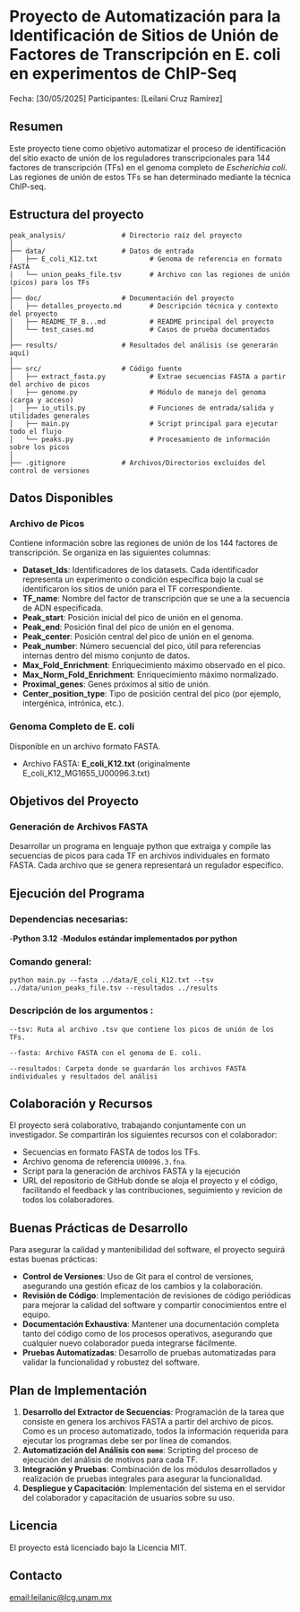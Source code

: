 # Proyecto de Automatización para la Identificación de Sitios de Unión de Factores de Transcripción en E. coli en experimentos de ChIP-Seq

Fecha: [30/05/2025]
Participantes: [Leilani Cruz Ramírez]


## Resumen

Este proyecto tiene como objetivo automatizar el proceso de identificación del sitio exacto de unión de los reguladores transcripcionales para 144 factores de transcripción (TFs) en el genoma completo de *Escherichia coli*. Las regiones de unión de estos TFs se han determinado mediante la técnica ChIP-seq.

## Estructura del proyecto
```
peak_analysis/              # Directorio raíz del proyecto
│
├── data/                   # Datos de entrada
│   ├── E_coli_K12.txt             # Genoma de referencia en formato FASTA
│   └── union_peaks_file.tsv       # Archivo con las regiones de unión (picos) para los TFs
│
├── doc/                    # Documentación del proyecto
│   ├── detalles_proyecto.md       # Descripción técnica y contexto del proyecto
│   ├── README_TF_B...md           # README principal del proyecto
│   └── test_cases.md              # Casos de prueba documentados
│
├── results/                # Resultados del análisis (se generarán aquí)
│
├── src/                    # Código fuente
│   ├── extract_fasta.py           # Extrae secuencias FASTA a partir del archivo de picos
│   ├── genome.py                  # Módulo de manejo del genoma (carga y acceso)
│   ├── io_utils.py                # Funciones de entrada/salida y utilidades generales
│   ├── main.py                    # Script principal para ejecutar todo el flujo
│   └── peaks.py                   # Procesamiento de información sobre los picos
│
├── .gitignore              # Archivos/Directorios excluidos del control de versiones
```

## Datos Disponibles

### Archivo de Picos
Contiene información sobre las regiones de unión de los 144 factores de transcripción. Se organiza en las siguientes columnas:

- **Dataset_Ids**: Identificadores de los datasets. Cada identificador representa un experimento o condición específica bajo la cual se identificaron los sitios de unión para el TF correspondiente.
- **TF_name**: Nombre del factor de transcripción que se une a la secuencia de ADN especificada.
- **Peak_start**: Posición inicial del pico de unión en el genoma.
- **Peak_end**: Posición final del pico de unión en el genoma.
- **Peak_center**: Posición central del pico de unión en el genoma.
- **Peak_number**: Número secuencial del pico, útil para referencias internas dentro del mismo conjunto de datos.
- **Max_Fold_Enrichment**: Enriquecimiento máximo observado en el pico.
- **Max_Norm_Fold_Enrichment**: Enriquecimiento máximo normalizado.
- **Proximal_genes**: Genes próximos al sitio de unión.
- **Center_position_type**: Tipo de posición central del pico (por ejemplo, intergénica, intrónica, etc.).

### Genoma Completo de E. coli
Disponible en un archivo formato FASTA.
- Archivo FASTA: **E_coli_K12.txt** (originalmente E_coli_K12_MG1655_U00096.3.txt)


## Objetivos del Proyecto

### Generación de Archivos FASTA
Desarrollar un programa en lenguaje python que extraiga y compile las secuencias de picos para cada TF en archivos individuales en formato FASTA. Cada archivo  que se genera representará un regulador específico.

## Ejecución del Programa

### Dependencias necesarias:
-**Python 3.12**
-**Modulos  estándar implementados por python**

### Comando general:
```
python main.py --fasta ../data/E_coli_K12.txt --tsv ../data/union_peaks_file.tsv --resultados ../results
```

### Descripción de los argumentos :
```
--tsv: Ruta al archivo .tsv que contiene los picos de unión de los TFs.

--fasta: Archivo FASTA con el genoma de E. coli.

--resultados: Carpeta donde se guardarán los archivos FASTA individuales y resultados del análisi
```

## Colaboración y Recursos

El proyecto será colaborativo, trabajando conjuntamente con un investigador. Se compartirán los siguientes recursos con el colaborador:
- Secuencias en formato FASTA de todos los TFs.
- Archivo genoma de referencia `U00096.3.fna`.
- Script para la generación de archivos FASTA y la ejecución
- URL del repositorio de GitHub donde se aloja el proyecto y el código, facilitando el feedback y las contribuciones, seguimiento y revicion de todos los colaboradores.

## Buenas Prácticas de Desarrollo

Para asegurar la calidad y mantenibilidad del software, el proyecto seguirá estas buenas prácticas:

- **Control de Versiones**: Uso de Git para el control de versiones, asegurando una gestión eficaz de los cambios y la colaboración.
- **Revisión de Código**: Implementación de revisiones de código periódicas para mejorar la calidad del software y compartir conocimientos entre el equipo.
- **Documentación Exhaustiva**: Mantener una documentación completa tanto del código como de los procesos operativos, asegurando que cualquier nuevo colaborador pueda integrarse fácilmente.
- **Pruebas Automatizadas**: Desarrollo de pruebas automatizadas para validar la funcionalidad y robustez del software.

## Plan de Implementación

1. **Desarrollo del Extractor de Secuencias**: Programación de la tarea que consiste en genera los archivos FASTA a partir del archivo de picos. Como es un proceso automatizado, todos la información requerida para ejecutar los programas debe ser por línea de comandos.
2. **Automatización del Análisis con `meme`**: Scripting del proceso de ejecución del análisis de motivos para cada TF.
3. **Integración y Pruebas**: Combinación de los módulos desarrollados y realización de pruebas integrales para asegurar la funcionalidad.
4. **Despliegue y Capacitación**: Implementación del sistema en el servidor del colaborador y capacitación de usuarios sobre su uso.

## Licencia
El proyecto  está licenciado bajo la Licencia MIT.

## Contacto
<email:leilanic@lcg.unam.mx> 
